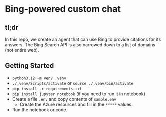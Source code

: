 # Bing-powered custom chat

## tl;dr
In this repo, we create an agent that can use Bing to provide citations for its answers. The Bing Search API is also narrowed down to a list of domains (not entire web).

## Getting Started
- `python3.12 -m venv .venv`
- `./.venv/Scripts/activate` or `source ./.venv/bin/activate`
- `pip install -r requirements.txt`
- `pip install jupyter notebook` (if you need to run it in notebook)
- Create a file `.env` and copy contents of `sample.env`
    - Create the Azure resources and fill in the `*****` values.
- Run the notebook or code.